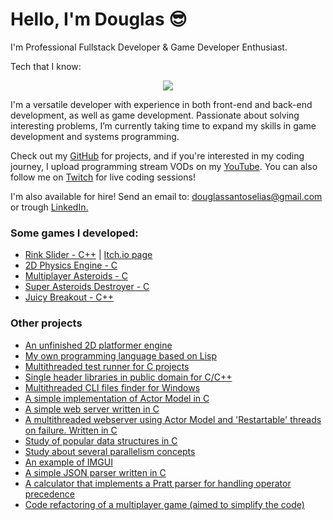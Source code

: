 # Hello, I'm Douglas 😎

I'm Professional Fullstack Developer & Game Developer Enthusiast.

Tech that I know:
<p align="center">
  <a href="https://skillicons.dev">
    <img src="https://skillicons.dev/icons?i=ts,js,html,css,react,jest,nodejs,nextjs,tailwindcss,c,cpp,go,postgres,sqlite" />
  </a>
</p>

I'm a versatile developer with experience in both front-end and back-end development, as well as game development.
Passionate about solving interesting problems, I’m currently taking time to expand my skills in game development and systems programming.
  
<p>
	Check out my <a href="https://github.com/douglasselias" target="_blank">GitHub</a> for projects, and if you're interested in my coding journey, I upload programming stream VODs on my
	<a href="https://www.youtube.com/@douglasselias" target="_blank">YouTube</a>. You can also follow me on <a href="https://twitch.tv/douglasselias" target="_blank">Twitch</a> for live coding sessions!
</p>

<p>I'm also available for hire! Send an email to: <a href="mailto:douglassantoselias@gmail.com">douglassantoselias@gmail.com</a>
    or trough <a href="https://www.linkedin.com/in/douglasselias/" target="_blank">LinkedIn.</a>
</p>

### Some games I developed:

- [Rink Slider - C++](https://github.com/douglasselias/rink-slider) | [Itch.io page](https://douglasselias.itch.io/rink-slider)
- [2D Physics Engine - C](https://github.com/douglasselias/2d-physics-engine)
- [Multiplayer Asteroids - C](https://github.com/douglasselias/multiplayer-asteroids)
- [Super Asteroids Destroyer - C](https://github.com/douglasselias/super-asteroids-destroyer)
- [Juicy Breakout - C++](https://github.com/douglasselias/juicy-breakout)

### Other projects

- [An unfinished 2D platformer engine](https://github.com/douglasselias/2d-platformer-engine)
- [My own programming language based on Lisp](https://github.com/douglasselias/zark)
- [Multithreaded test runner for C projects](https://github.com/douglasselias/test-runner)
- [Single header libraries in public domain for C/C++](https://github.com/douglasselias/dse)
- [Multithreaded CLI files finder for Windows](https://github.com/douglasselias/win-finder)
- [A simple implementation of Actor Model in C](https://github.com/douglasselias/actor-model-in-c)
- [A simple web server written in C](https://github.com/douglasselias/webserver-in-c)
- [A multithreaded webserver using Actor Model and 'Restartable' threads on failure. Written in C](https://github.com/douglasselias/actor-model-webserver)
- [Study of popular data structures in C](https://github.com/douglasselias/data-structures-in-c)
- [Study about several parallelism concepts](https://github.com/douglasselias/parallelism-concepts)
- [An example of IMGUI](https://github.com/douglasselias/imgui)
- [A simple JSON parser written in C](https://github.com/douglasselias/json-parser)
- [A calculator that implements a Pratt parser for handling operator precedence](https://github.com/douglasselias/calculator)
- [Code refactoring of a multiplayer game (aimed to simplify the code)](https://github.com/douglasselias/meu-primeiro-jogo-multiplayer/commit/d7ae9131f35cfa20c18a382ec51b0912fb29933c)
